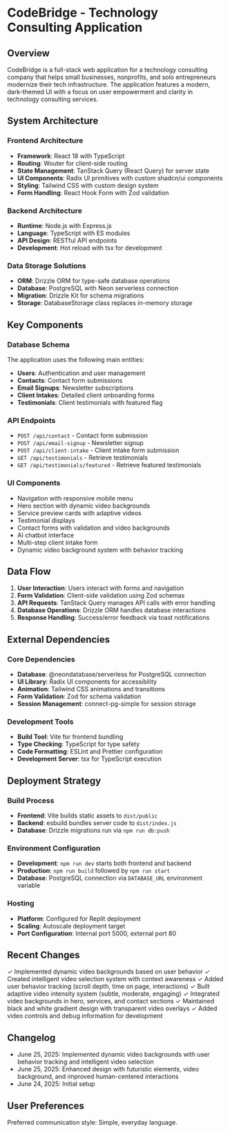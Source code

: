 # CodeBridge - Technology Consulting Application

## Overview

CodeBridge is a full-stack web application for a technology consulting company that helps small businesses, nonprofits, and solo entrepreneurs modernize their tech infrastructure. The application features a modern, dark-themed UI with a focus on user empowerment and clarity in technology consulting services.

## System Architecture

### Frontend Architecture
- **Framework**: React 18 with TypeScript
- **Routing**: Wouter for client-side routing
- **State Management**: TanStack Query (React Query) for server state
- **UI Components**: Radix UI primitives with custom shadcn/ui components
- **Styling**: Tailwind CSS with custom design system
- **Form Handling**: React Hook Form with Zod validation

### Backend Architecture
- **Runtime**: Node.js with Express.js
- **Language**: TypeScript with ES modules
- **API Design**: RESTful API endpoints
- **Development**: Hot reload with tsx for development

### Data Storage Solutions
- **ORM**: Drizzle ORM for type-safe database operations
- **Database**: PostgreSQL with Neon serverless connection
- **Migration**: Drizzle Kit for schema migrations
- **Storage**: DatabaseStorage class replaces in-memory storage

## Key Components

### Database Schema
The application uses the following main entities:
- **Users**: Authentication and user management
- **Contacts**: Contact form submissions
- **Email Signups**: Newsletter subscriptions
- **Client Intakes**: Detailed client onboarding forms
- **Testimonials**: Client testimonials with featured flag

### API Endpoints
- `POST /api/contact` - Contact form submission
- `POST /api/email-signup` - Newsletter signup
- `POST /api/client-intake` - Client intake form submission
- `GET /api/testimonials` - Retrieve testimonials
- `GET /api/testimonials/featured` - Retrieve featured testimonials

### UI Components
- Navigation with responsive mobile menu
- Hero section with dynamic video backgrounds
- Service preview cards with adaptive videos
- Testimonial displays
- Contact forms with validation and video backgrounds
- AI chatbot interface
- Multi-step client intake form
- Dynamic video background system with behavior tracking

## Data Flow

1. **User Interaction**: Users interact with forms and navigation
2. **Form Validation**: Client-side validation using Zod schemas
3. **API Requests**: TanStack Query manages API calls with error handling
4. **Database Operations**: Drizzle ORM handles database interactions
5. **Response Handling**: Success/error feedback via toast notifications

## External Dependencies

### Core Dependencies
- **Database**: @neondatabase/serverless for PostgreSQL connection
- **UI Library**: Radix UI components for accessibility
- **Animation**: Tailwind CSS animations and transitions
- **Form Validation**: Zod for schema validation
- **Session Management**: connect-pg-simple for session storage

### Development Tools
- **Build Tool**: Vite for frontend bundling
- **Type Checking**: TypeScript for type safety
- **Code Formatting**: ESLint and Prettier configuration
- **Development Server**: tsx for TypeScript execution

## Deployment Strategy

### Build Process
- **Frontend**: Vite builds static assets to `dist/public`
- **Backend**: esbuild bundles server code to `dist/index.js`
- **Database**: Drizzle migrations run via `npm run db:push`

### Environment Configuration
- **Development**: `npm run dev` starts both frontend and backend
- **Production**: `npm run build` followed by `npm run start`
- **Database**: PostgreSQL connection via `DATABASE_URL` environment variable

### Hosting
- **Platform**: Configured for Replit deployment
- **Scaling**: Autoscale deployment target
- **Port Configuration**: Internal port 5000, external port 80

## Recent Changes

✓ Implemented dynamic video backgrounds based on user behavior
✓ Created intelligent video selection system with context awareness
✓ Added user behavior tracking (scroll depth, time on page, interactions)
✓ Built adaptive video intensity system (subtle, moderate, engaging)
✓ Integrated video backgrounds in hero, services, and contact sections
✓ Maintained black and white gradient design with transparent video overlays
✓ Added video controls and debug information for development

## Changelog

- June 25, 2025: Implemented dynamic video backgrounds with user behavior tracking and intelligent video selection
- June 25, 2025: Enhanced design with futuristic elements, video background, and improved human-centered interactions
- June 24, 2025: Initial setup

## User Preferences

Preferred communication style: Simple, everyday language.